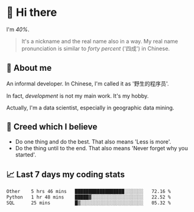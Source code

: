 # 👋 Hi there

I'm *40%*.

> It's a nickname and the real name also in a way.
> My real name pronunciation is similar to *forty percent* ('四成') in Chinese.

## :speech_balloon: About me

An informal developer. In Chinese, I'm called it as '野生的程序员'.

In fact, _development_ is not my main work. It's my hobby.

Actually, I'm a data scientist, especially in geographic data mining.

## :see_no_evil: Creed which I believe

- Do one thing and do the best. That also means 'Less is more'.
- Do the thing until to the end. That also means 'Never forget why you started'.

## :chart_with_upwards_trend: Last 7 days my coding stats

<!--START_SECTION:waka-->

```txt
Other    5 hrs 46 mins   ██████████████████░░░░░░░   72.16 %
Python   1 hr 48 mins    █████▓░░░░░░░░░░░░░░░░░░░   22.52 %
SQL      25 mins         █▒░░░░░░░░░░░░░░░░░░░░░░░   05.32 %
```

<!--END_SECTION:waka-->

